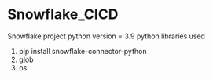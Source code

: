 # Snowflake_CICD
Snowflake project
python version = 3.9
python libraries used 
1. pip install snowflake-connector-python
2. glob
3. os
